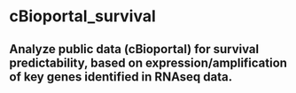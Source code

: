 # cBioportal_survival
## Analyze public data (cBioportal) for survival predictability, based on expression/amplification of key genes identified in RNAseq data.
